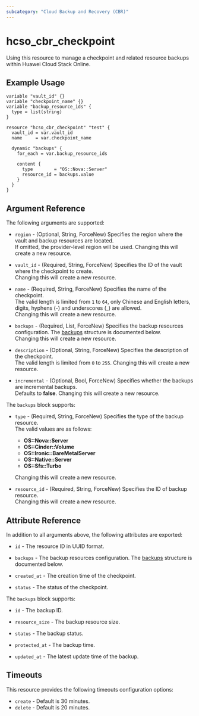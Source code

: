 ```yaml
---
subcategory: "Cloud Backup and Recovery (CBR)"
---
```


# hcso_cbr_checkpoint

Using this resource to manage a checkpoint and related resource backups within Huawei Cloud Stack Online.

## Example Usage

```hcl
variable "vault_id" {}
variable "checkpoint_name" {}
variable "backup_resource_ids" {
  type = list(string)
}

resource "hcso_cbr_checkpoint" "test" {
  vault_id = var.vault_id
  name     = var.checkpoint_name

  dynamic "backups" {
    for_each = var.backup_resource_ids

    content {
      type        = "OS::Nova::Server"
      resource_id = backups.value
    }
  }
}
```

## Argument Reference

The following arguments are supported:

* `region` - (Optional, String, ForceNew) Specifies the region where the vault and backup resources are located.  
  If omitted, the provider-level region will be used. Changing this will create a new resource.

* `vault_id` - (Required, String, ForceNew) Specifies the ID of the vault where the checkpoint to create.  
  Changing this will create a new resource.

* `name` - (Required, String, ForceNew) Specifies the name of the checkpoint.  
  The valid length is limited from `1` to `64`, only Chinese and English letters, digits, hyphens (-) and
  underscores (_) are allowed.  
  Changing this will create a new resource.

* `backups` - (Required, List, ForceNew) Specifies the backup resources configuration.
  The [backups](#cbr_checkpoint_backups_args) structure is documented below.  
  Changing this will create a new resource.

* `description` - (Optional, String, ForceNew) Specifies the description of the checkpoint.  
  The valid length is limited from `0` to `255`.
  Changing this will create a new resource.

* `incremental` - (Optional, Bool, ForceNew) Specifies whether the backups are incremental backups.  
  Defaults to **false**. Changing this will create a new resource.

<a name="cbr_checkpoint_backups_args"></a>
The `backups` block supports:

* `type` - (Required, String, ForceNew) Specifies the type of the backup resource.  
  The valid values are as follows:
  + **OS::Nova::Server**
  + **OS::Cinder::Volume**
  + **OS::Ironic::BareMetalServer**
  + **OS::Native::Server**
  + **OS::Sfs::Turbo**

  Changing this will create a new resource.

* `resource_id` - (Required, String, ForceNew) Specifies the ID of backup resource.  
  Changing this will create a new resource.

## Attribute Reference

In addition to all arguments above, the following attributes are exported:

* `id` - The resource ID in UUID format.

* `backups` - The backup resources configuration.
  The [backups](#cbr_checkpoint_backup_attr) structure is documented below.  

* `created_at` - The creation time of the checkpoint.

* `status` - The status of the checkpoint.

<a name="cbr_checkpoint_backup_attr"></a>
The `backups` block supports:

* `id` - The backup ID.

* `resource_size` - The backup resource size.

* `status` - The backup status.

* `protected_at` - The backup time.

* `updated_at` - The latest update time of the backup.

## Timeouts

This resource provides the following timeouts configuration options:

* `create` - Default is 30 minutes.
* `delete` - Default is 20 minutes.
